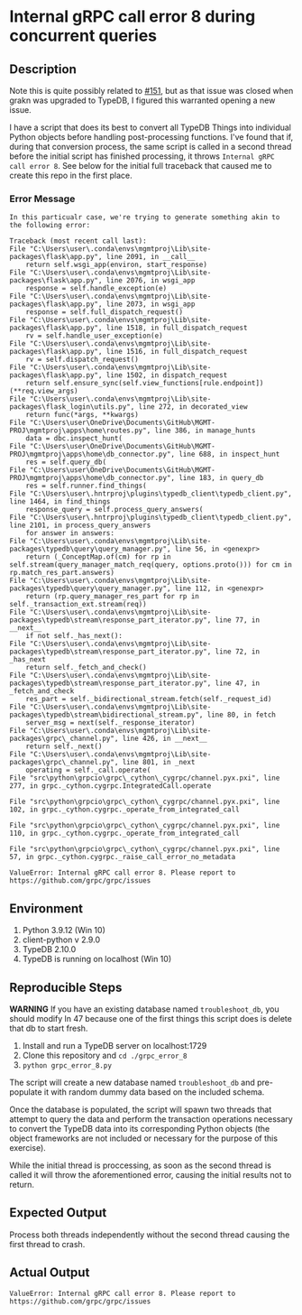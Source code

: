 # Internal gRPC call error 8 during concurrent queries

## Description

Note this is quite possibly related to [#151](https://github.com/vaticle/typedb-client-python/issues/151), 
but as that issue was closed when grakn was upgraded to TypeDB, I figured this
warranted opening a new issue.

I have a script that does its best to convert all TypeDB Things into individual 
Python objects before handling post-processing functions. I've found that if, 
during that conversion process, the same script is called in a second thread
before the initial script has finished processing, it throws 
`Internal gRPC call error 8`. See below for the initial full traceback that 
caused me to create this repo in the first place.

### Error Message

```
In this particualr case, we're trying to generate something akin to the following error:

Traceback (most recent call last):
File "C:\Users\user\.conda\envs\mgmtproj\Lib\site-packages\flask\app.py", line 2091, in __call__
    return self.wsgi_app(environ, start_response)
File "C:\Users\user\.conda\envs\mgmtproj\Lib\site-packages\flask\app.py", line 2076, in wsgi_app
    response = self.handle_exception(e)
File "C:\Users\user\.conda\envs\mgmtproj\Lib\site-packages\flask\app.py", line 2073, in wsgi_app
    response = self.full_dispatch_request()
File "C:\Users\user\.conda\envs\mgmtproj\Lib\site-packages\flask\app.py", line 1518, in full_dispatch_request
    rv = self.handle_user_exception(e)
File "C:\Users\user\.conda\envs\mgmtproj\Lib\site-packages\flask\app.py", line 1516, in full_dispatch_request
    rv = self.dispatch_request()
File "C:\Users\user\.conda\envs\mgmtproj\Lib\site-packages\flask\app.py", line 1502, in dispatch_request
    return self.ensure_sync(self.view_functions[rule.endpoint])(**req.view_args)
File "C:\Users\user\.conda\envs\mgmtproj\Lib\site-packages\flask_login\utils.py", line 272, in decorated_view
    return func(*args, **kwargs)
File "C:\Users\user\OneDrive\Documents\GitHub\MGMT-PROJ\mgmtproj\apps\home\routes.py", line 386, in manage_hunts
    data = dbc.inspect_hunt(
File "C:\Users\user\OneDrive\Documents\GitHub\MGMT-PROJ\mgmtproj\apps\home\db_connector.py", line 688, in inspect_hunt
    res = self.query_db(
File "C:\Users\user\OneDrive\Documents\GitHub\MGMT-PROJ\mgmtproj\apps\home\db_connector.py", line 183, in query_db
    res = self.runner.find_things(
File "C:\Users\user\.hntrproj\plugins\typedb_client\typedb_client.py", line 1464, in find_things
    response_query = self.process_query_answers(
File "C:\Users\user\.hntrproj\plugins\typedb_client\typedb_client.py", line 2101, in process_query_answers
    for answer in answers:
File "C:\Users\user\.conda\envs\mgmtproj\Lib\site-packages\typedb\query\query_manager.py", line 56, in <genexpr>
    return (_ConceptMap.of(cm) for rp in self.stream(query_manager_match_req(query, options.proto())) for cm in rp.match_res_part.answers)
File "C:\Users\user\.conda\envs\mgmtproj\Lib\site-packages\typedb\query\query_manager.py", line 112, in <genexpr>
    return (rp.query_manager_res_part for rp in self._transaction_ext.stream(req))
File "C:\Users\user\.conda\envs\mgmtproj\Lib\site-packages\typedb\stream\response_part_iterator.py", line 77, in __next__
    if not self._has_next():
File "C:\Users\user\.conda\envs\mgmtproj\Lib\site-packages\typedb\stream\response_part_iterator.py", line 72, in _has_next
    return self._fetch_and_check()
File "C:\Users\user\.conda\envs\mgmtproj\Lib\site-packages\typedb\stream\response_part_iterator.py", line 47, in _fetch_and_check
    res_part = self._bidirectional_stream.fetch(self._request_id)
File "C:\Users\user\.conda\envs\mgmtproj\Lib\site-packages\typedb\stream\bidirectional_stream.py", line 80, in fetch
    server_msg = next(self._response_iterator)
File "C:\Users\user\.conda\envs\mgmtproj\Lib\site-packages\grpc\_channel.py", line 426, in __next__
    return self._next()
File "C:\Users\user\.conda\envs\mgmtproj\Lib\site-packages\grpc\_channel.py", line 801, in _next
    operating = self._call.operate(
File "src\python\grpcio\grpc\_cython\_cygrpc/channel.pyx.pxi", line 277, in grpc._cython.cygrpc.IntegratedCall.operate

File "src\python\grpcio\grpc\_cython\_cygrpc/channel.pyx.pxi", line 102, in grpc._cython.cygrpc._operate_from_integrated_call

File "src\python\grpcio\grpc\_cython\_cygrpc/channel.pyx.pxi", line 110, in grpc._cython.cygrpc._operate_from_integrated_call

File "src\python\grpcio\grpc\_cython\_cygrpc/channel.pyx.pxi", line 57, in grpc._cython.cygrpc._raise_call_error_no_metadata

ValueError: Internal gRPC call error 8. Please report to https://github.com/grpc/grpc/issues
```

## Environment

1. Python 3.9.12 (Win 10)
2. client-python v 2.9.0
3. TypeDB 2.10.0
4. TypeDB is running on localhost (Win 10)

## Reproducible Steps

**WARNING** If you have an existing database named `troubleshoot_db`, you should
modify ln 47 because one of the first things this script does is delete that db
to start fresh.

1. Install and run a TypeDB server on localhost:1729
2. Clone this repository and `cd ./grpc_error_8`
3. `python grpc_error_8.py`

The script will create a new database named `troubleshoot_db` and pre-populate it
with random dummy data based on the included schema.

Once the database is populated, the script  will spawn two threads that attempt 
to query the data and perform the transaction operations necessary to convert 
the TypeDB data into its corresponding Python objects (the object frameworks 
are not included or necessary for the purpose of this exercise).

While the initial thread is proccessing, as soon as the second thread is called 
it will throw the aforementioned error, causing the initial results not to return.

## Expected Output

Process both threads independently without the second thread causing the first
thread to crash.

## Actual Output

`ValueError: Internal gRPC call error 8. Please report to https://github.com/grpc/grpc/issues`

